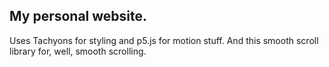 ## My personal website.

Uses Tachyons for styling and p5.js for motion stuff. 
And this smooth scroll library for, well, smooth scrolling.